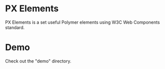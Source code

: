 # PX Elements
PX Elements is a set useful Polymer elements using W3C Web Components standard.

# Demo
Check out the "demo" directory.